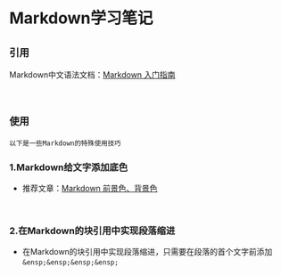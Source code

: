 # Markdown学习笔记

## `引用`
Markdown中文语法文档：[Markdown 入门指南](https://www.markdown.xyz/getting-started/)

<br>

## `使用`

```
以下是一些Markdown的特殊使用技巧
```

### 1.Markdown给文字添加底色

- 推荐文章：[Markdown 前景色、背景色](https://m.imooc.com/wiki/markdownlesson-markdowncolor)

<br>

### 2.在Markdown的块引用中实现段落缩进

- 在Markdown的块引用中实现段落缩进，只需要在段落的首个文字前添加 `&ensp;&ensp;&ensp;&ensp;`
